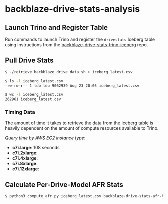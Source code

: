 # backblaze-drive-stats-analysis

## Launch Trino and Register Table

Run commands to launch Trino and register the `drivestats` Iceberg table 
using instructions from the 
[backblaze-drive-stats-trino-iceberg](https://github.com/TerryOtt/backblaze-drive-stats-trino-iceberg/tree/main) repo.

## Pull Drive Stats

```bash
$ ./retrieve_backblaze_drive_data.sh > iceberg_latest.csv

$ ls -l iceberg_latest.csv
-rw-rw-r-- 1 tdo tdo 9062939 Aug 23 20:05 iceberg_latest.csv

$ wc -l iceberg_latest.csv
262961 iceberg_latest.csv
```

### Timing Data

The amount of time it takes to retrieve the data from the Iceberg table is 
heavily dependent on the amount of compute resources available to Trino.

_Query time by AWS EC2 instance type_:

* **c7i.large**: 108 seconds
* **c7i.2xlarge**: 
* **c7i.4xlarge**:
* **c7i.8xlarge**:
* **c7i.12xlarge**:

## Calculate Per-Drive-Model AFR Stats 

```bash
$ python3 compute_afr.py iceberg_latest.csv backblaze-drive-stats-afr-by-model.csv
```
